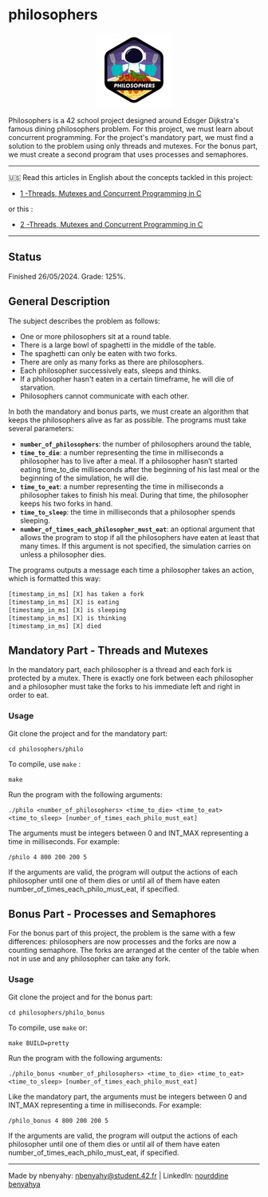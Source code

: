 # philosophers

<p align="center">
  <img src="https://github.com/mcombeau/mcombeau/blob/main/42_badges/philosophersn.png" alt="Philosophers 42 project badge"/>
</p>

Philosophers is a 42 school project designed around Edsger Dijkstra's famous dining philosophers problem. For this project, we must learn about concurrent programming. For the project's mandatory part, we must find a solution to the problem using only threads and mutexes. For the bonus part, we must create a second program that uses processes and semaphores.

---

:us: Read this articles in English about the concepts tackled in this project:
* [1 -Threads, Mutexes and Concurrent Programming in C](https://www.codequoi.com/en/threads-mutexes-and-concurrent-programming-in-c/)

or this :
* [2 -Threads, Mutexes and Concurrent Programming in C](https://medium.com/@ruinadd/philosophers-42-guide-the-dining-philosophers-problem-893a24bc0fe2)
---

## Status 

Finished 26/05/2024. Grade: 125%.

## General Description

The subject describes the problem as follows:

* One or more philosophers sit at a round table.
* There is a large bowl of spaghetti in the middle of the table.
* The spaghetti can only be eaten with two forks.
* There are only as many forks as there are philosophers.
* Each philosopher successively eats, sleeps and thinks.
* If a philosopher hasn't eaten in a certain timeframe, he will die of starvation.
* Philosophers cannot communicate with each other.

In both the mandatory and bonus parts, we must create an algorithm that keeps the philosophers alive as far as possible. The programs must take several parameters:

* **```number_of_philosophers```**: the number of philosophers around the table,
* **```time_to_die```**: a number representing the time in milliseconds a philosopher has to live after a meal. If a philosopher hasn’t started eating time_to_die milliseconds after the beginning of his last meal or the beginning of the simulation, he will die.
* **```time_to_eat```**: a number representing the time in milliseconds a philosopher takes to finish his meal. During that time, the philosopher keeps his two forks in hand.
* **```time_to_sleep```**: the time in milliseconds that a philosopher spends sleeping.
* **```number_of_times_each_philosopher_must_eat```**: an optional argument that allows the program to stop if all the philosophers have eaten at least that many times. If this argument is not specified, the simulation carries on unless a philosopher dies.

The programs outputs a message each time a philosopher takes an action, which is formatted this way:

```
[timestamp_in_ms] [X] has taken a fork
[timestamp_in_ms] [X] is eating
[timestamp_in_ms] [X] is sleeping
[timestamp_in_ms] [X] is thinking
[timestamp_in_ms] [X] died
```

## Mandatory Part - Threads and Mutexes

In the mandatory part, each philosopher is a thread and each fork is protected by a mutex. There is exactly one fork between each philosopher and a philosopher must take the forks to his immediate left and right in order to eat.

### Usage

Git clone the project and for the mandatory part:
```shell
cd philosophers/philo
```
To compile, use ```make``` :

```shell
make
```

Run the program with the following arguments:

```shell
./philo <number_of_philosophers> <time_to_die> <time_to_eat> <time_to_sleep> [number_of_times_each_philo_must_eat]
```

The arguments must be integers between 0 and INT_MAX representing a time in milliseconds. For example:

```shell
/philo 4 800 200 200 5
```

If the arguments are valid, the program will output the actions of each philosopher until one of them dies or until all of them have eaten number_of_times_each_philo_must_eat, if specified.

## Bonus Part - Processes and Semaphores

For the bonus part of this project, the problem is the same with a few differences: philosophers are now processes and the forks are now a counting semaphore. The forks are arranged at the center of the table when not in use and any philosopher can take any fork.

### Usage

Git clone the project and for the bonus part:
```shell
cd philosophers/philo_bonus
```
To compile, use ```make``` or:

```shell
make BUILD=pretty
```

Run the program with the following arguments:

```shell
./philo_bonus <number_of_philosophers> <time_to_die> <time_to_eat> <time_to_sleep> [number_of_times_each_philo_must_eat]
```

Like the mandatory part, the arguments must be integers between 0 and INT_MAX representing a time in milliseconds. For example:

```shell
/philo_bonus 4 800 200 200 5
```

If the arguments are valid, the program will output the actions of each philosopher until one of them dies or until all of them have eaten number_of_times_each_philo_must_eat, if specified.

---
Made by nbenyahy: nbenyahy@student.42.fr | LinkedIn: [nourddine benyahya](https://www.linkedin.com/in/nourddine-benyahya/) 

